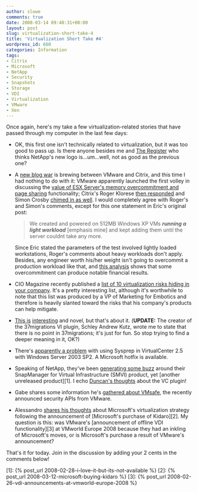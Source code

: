 ```yaml
---
author: slowe
comments: true
date: 2008-03-14 09:40:31+00:00
layout: post
slug: virtualization-short-take-4
title: 'Virtualization Short Take #4'
wordpress_id: 660
categories: Information
tags:
- Citrix
- Microsoft
- NetApp
- Security
- Snapshots
- Storage
- VDI
- Virtualization
- VMware
- Xen
---
```


Once again, here's my take a few virtualization-related stories that have passed through my computer in the last few days:

* OK, this first one isn't technically related to virtualization, but it was too good to pass up. Is there anyone besides me and [The Register](http://www.theregister.co.uk/2008/03/12/netapp_novatio_logo/) who thinks NetApp's new logo is...um...well, not as good as the previous one?

* A [new blog war](http://www.dabcc.com/article.aspx?id=7285) is brewing between VMware and Citrix, and this time I had nothing to do with it: VMware apparently launched the first volley in discussing the [value of ESX Server's memory overcommitment and page sharing](http://blogs.vmware.com/virtualreality/2008/03/cheap-hyperviso.html) functionality; Citrix's Roger Klorese [then responded](http://community.citrix.com/display/~rogerkl/2008/03/12/Memory+Lapse) and Simon Crosby [chimed in as well](http://community.citrix.com/pages/viewpage.action;jsessionid=aoSuPNZNwfvflXzvTI?pageId=21792124). I would completely agree with Roger's and Simon's comments, except for this one statement in Eric's original post:  

	>We created and powered on 512MB Windows XP VMs **_running a light workload_** [emphasis mine] and kept adding them until the server couldnt take any more.

	Since Eric stated the parameters of the test involved lightly loaded workstations, Roger's comments about heavy workloads don't apply. Besides, any engineer worth his/her weight isn't going to overcommit a production workload like that, and [this analysis](http://vmmba.com/2008/01/03/why-does-oversubscription-matter.aspx) shows that some overcommitment can produce notable financial results.

* CIO Magazine recently published a [list of 10 virtualization risks hiding in your company](http://advice.cio.com/laurianne_mclaughlin/top_ten_virtualization_risks_hiding_in_your_company). It's a pretty interesting list, although it's worthwhile to note that this list was produced by a VP of Marketing for Embotics and therefore is heavily slanted toward the risks that his company's products can help mitigate.

* [This is](http://www.lostcreations.com/code/wiki/vmware/viplugins/37migrations) [interesting](http://37migrations.com/) and novel, but that's about it. (**UPDATE:** The creator of the 37migrations VI plugin, Schley Andrew Kutz, wrote me to state that there is no point in 37migrations; it's just for fun. So stop trying to find a deeper meaning in it, OK?)

* There's [apparently a problem](http://virtualizationinformation.com/?p=28) with using Sysprep in VirtualCenter 2.5 with Windows Server 2003 SP2. A Microsoft hotfix is available.

* Speaking of NetApp, they've been [generating some buzz](http://blogs.netapp.com/storage_nuts_n_bolts/2008/03/sneak-preview-1.html) around their SnapManager for Virtual Infrastructure (SMVI) product, yet [another unreleased product][1]. I echo [Duncan's thoughts](http://www.yellow-bricks.com/2008/03/11/snapshot-manager-for-vi3-netapp/) about the VC plugin!

* Gabe shares some information he's [gathered about VMsafe](http://www.gabesvirtualworld.com/?p=58), the recently announced security APIs from VMware.

* Alessandro [shares his thoughts](http://www.virtualization.info/2008/03/giant-is-moving-new-microsoft-360.html) about Microsoft's virtualization strategy following the announcement of [Microsoft's purchase of Kidaro][2]. My question is this: was VMware's [announcement of offline VDI functionality][3] at VMworld Europe 2008 because they had an inkling of Microsoft's moves, or is Microsoft's purchase a result of VMware's announcement?

That's it for today. Join in the discussion by adding your 2 cents in the comments below!

[1]: {% post_url 2008-02-28-i-love-it-but-its-not-available %}
[2]: {% post_url 2008-03-12-microsoft-buying-kidaro %}
[3]: {% post_url 2008-02-26-vdi-announcements-at-vmworld-europe-2008 %}
